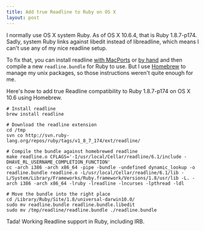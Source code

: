 ```yaml
---
title: Add true Readline to Ruby on OS X
layout: post
---
```

I normally use OS X system Ruby. As of OS X 10.6.4, that is Ruby 1.8.7-p174. Sadly, system Ruby links against libedit instead of libreadline, which means I can't use any of my nice readline setup.

To fix that, you can install readline [with MacPorts](http://henrik.nyh.se/2008/03/irb-readline) or [by hand](http://www.jorgebernal.info/development/fixing-snow-leopard-ruby-readline) and then compile a new `readline.bundle` for Ruby to use. But I use [Homebrew](https://github.com/mxcl/homebrew) to manage my unix packages, so those instructions weren't quite enough for me.

Here's how to add true Readline compatibility to Ruby 1.8.7-p174 on OS X 10.6 using Homebrew.

    # Install readline
    brew install readline

    # Download the readline extension
    cd /tmp
    svn co http://svn.ruby-lang.org/repos/ruby/tags/v1_8_7_174/ext/readline/

    # Compile the bundle against homebrewed readline
    make readline.o CFLAGS='-I/usr/local/Cellar/readline/6.1/include -DHAVE_RL_USERNAME_COMPLETION_FUNCTION'
    cc -arch i386 -arch x86_64 -pipe -bundle -undefined dynamic_lookup -o readline.bundle readline.o -L/usr/local/Cellar/readline/6.1/lib -L/System/Library/Frameworks/Ruby.framework/Versions/1.8/usr/lib -L. -arch i386 -arch x86_64 -lruby -lreadline -lncurses -lpthread -ldl

    # Move the bundle into the right place
    cd /Library/Ruby/Site/1.8/universal-darwin10.0/
    sudo mv readline.bundle readline.bundle.libedit
    sudo mv /tmp/readline/readline.bundle ./readline.bundle

Tada! Working Readline support in Ruby, including IRB.